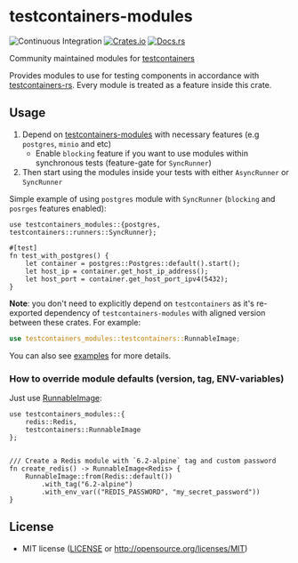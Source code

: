 # testcontainers-modules

![Continuous Integration](https://github.com/testcontainers/testcontainers-rs-modules-community/workflows/Continuous%20Integration/badge.svg?branch=main)
[![Crates.io](https://img.shields.io/crates/v/testcontainers-modules.svg)](https://crates.io/crates/testcontainers-modules)
[![Docs.rs](https://docs.rs/testcontainers-modules/badge.svg)](https://docs.rs/testcontainers-modules)

Community maintained modules for [testcontainers]

Provides modules to use for testing components in accordance with [testcontainers-rs].
Every module is treated as a feature inside this crate.

## Usage

1. Depend on [testcontainers-modules] with necessary features (e.g `postgres`, `minio` and etc)
    - Enable `blocking` feature if you want to use modules within synchronous tests (feature-gate for `SyncRunner`)
2. Then start using the modules inside your tests with either `AsyncRunner` or `SyncRunner`

Simple example of using `postgres` module with `SyncRunner` (`blocking` and `posrges` features enabled):

```rust,no_run
use testcontainers_modules::{postgres, testcontainers::runners::SyncRunner};

#[test]
fn test_with_postgres() {
    let container = postgres::Postgres::default().start();
    let host_ip = container.get_host_ip_address();
    let host_port = container.get_host_port_ipv4(5432);
}
```

**Note**: you don't need to explicitly depend on `testcontainers` as it's re-exported dependency of `testcontainers-modules` with aligned version between these crates.
For example: 
```rust
use testcontainers_modules::testcontainers::RunnableImage;
```

You can also see [examples](https://github.com/testcontainers/testcontainers-rs-modules-community/tree/main/examples) for more details. 

### How to override module defaults (version, tag, ENV-variables)
Just use [RunnableImage](https://docs.rs/testcontainers/latest/testcontainers/core/struct.RunnableImage.html):
```rust,ignore
use testcontainers_modules::{
    redis::Redis,
    testcontainers::RunnableImage
};


/// Create a Redis module with `6.2-alpine` tag and custom password
fn create_redis() -> RunnableImage<Redis> {
    RunnableImage::from(Redis::default())
        .with_tag("6.2-alpine")
        .with_env_var(("REDIS_PASSWORD", "my_secret_password"))
}
```


## License

- MIT license ([LICENSE] or <http://opensource.org/licenses/MIT>)

[testcontainers-rs]: https://github.com/testcontainers/testcontainers-rs
[testcontainers]: https://crates.io/crates/testcontainers
[testcontainers-modules]: https://crates.io/crates/testcontainers-modules
[LICENSE]: https://github.com/testcontainers/testcontainers-rs-modules-community/blob/main/LICENSE
